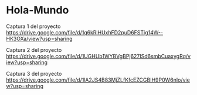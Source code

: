  # Hola-Mundo 
 Captura 1 del proyecto
 https://drive.google.com/file/d/1q6kRlHUxhFD2puD6FSTig14W--HK3OXa/view?usp=sharing

 Captura 2 del proyecto
 https://drive.google.com/file/d/1UGHUb1WYBVgBPj627ISd6smbCuaxygRq/view?usp=sharing

 Captura 3 del proyecto
 https://drive.google.com/file/d/1lA2JS4B83MjZLfKfcEZCGBIH9P0W6nIo/view?usp=sharing
